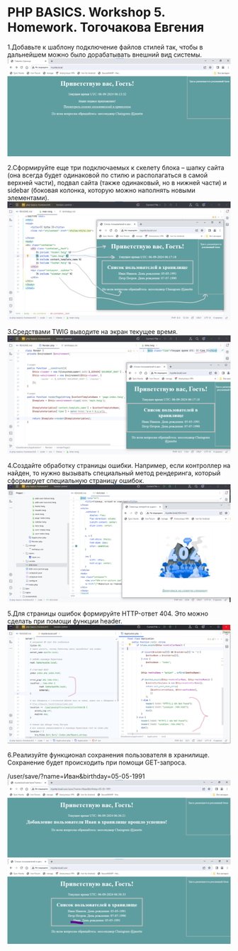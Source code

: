 # PHP BASICS. Workshop 5. Homework. Тогочакова Евгения

1.Добавьте к шаблону подключение файлов стилей так, чтобы в дальнейшем можно было дорабатывать внешний вид системы.
![Иллюстрация](screenshots/screenshot1.png)

2.Сформируйте еще три подключаемых к скелету блока – шапку сайта (она всегда будет одинаковой по стилю и располагаться в самой верхней части), подвал сайта (также одинаковый, но в нижней части) и sidebar (боковая колонка, которую можно наполнять новыми элементами).
![Иллюстрация](screenshots/screenshot2.png)

3.Средствами TWIG выводите на экран текущее время.
![Иллюстрация](screenshots/screenshot3.png)

4.Создайте обработку страницы ошибки. Например, если контроллер на найден, то нужно вызывать специальный метод рендеринга, который сформирует специальную страницу ошибок.
![Иллюстрация](screenshots/screenshot4.png)

5.Для страницы ошибок формируйте HTTP-ответ 404. Это можно сделать при помощи функции header.
![Иллюстрация](screenshots/screenshot5.png)

6.Реализуйте функционал сохранения пользователя в хранилище. Сохранение будет происходить при помощи GET-запроса.

/user/save/?name=Иван&birthday=05-05-1991
![Иллюстрация](screenshots/screenshot6.png)
![Иллюстрация](screenshots/screenshot7.png)

